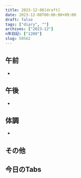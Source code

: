 ```yaml
---
title: 2023-12-08[draft]
date: 2023-12-08T00:00:00+09:00
draft: false
tags: ["diary", ""]
archives: ["2023-12"]
n年日記: ["1208"]
slug: 50562
---
```

## 午前
- 
## 午後
- 
## 体調
- 
## その他
## 今日のTabs